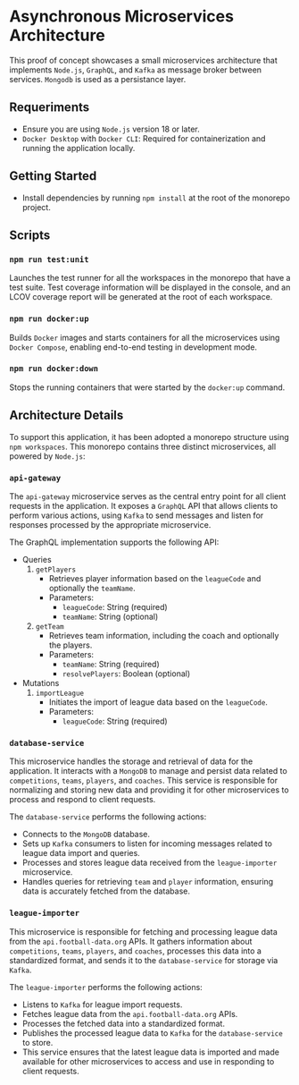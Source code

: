 # Asynchronous Microservices Architecture

This proof of concept showcases a small microservices architecture that implements `Node.js`, `GraphQL`, and `Kafka` as message broker between services. `Mongodb` is used as a persistance layer.

## Requeriments

- Ensure you are using `Node.js` version 18 or later.
- `Docker Desktop` with `Docker CLI`: Required for containerization and running the application locally.

## Getting Started

- Install dependencies by running `npm install` at the root of the monorepo project.

## Scripts

### `npm run test:unit`

Launches the test runner for all the workspaces in the monorepo that have a test suite. Test coverage information will be displayed in the console, and an LCOV coverage report will be generated at the root of each workspace.

### `npm run docker:up`

Builds `Docker` images and starts containers for all the microservices using `Docker Compose`, enabling end-to-end testing in development mode.

### `npm run docker:down`

Stops the running containers that were started by the `docker:up` command.

## Architecture Details

To support this application, it has been adopted a monorepo structure using `npm workspaces`. This monorepo contains three distinct microservices, all powered by `Node.js`:

### `api-gateway`

The `api-gateway` microservice serves as the central entry point for all client requests in the application. It exposes a `GraphQL` API that allows clients to perform various actions, using `Kafka` to send messages and listen for responses processed by the appropriate microservice.

The GraphQL implementation supports the following API:

- Queries
  1. `getPlayers`
     - Retrieves player information based on the `leagueCode` and optionally the `teamName`.
     - Parameters:
       - `leagueCode`: String (required)
       - `teamName`: String (optional)
   2. `getTeam`
      -  Retrieves team information, including the coach and optionally the players.
      -  Parameters:
         -  `teamName`: String (required)
         -  `resolvePlayers`: Boolean (optional)
-  Mutations
   1. `importLeague`
      -  Initiates the import of league data based on the `leagueCode`.
      -  Parameters:
         -  `leagueCode`: String (required)

### `database-service`

This microservice handles the storage and retrieval of data for the application. It interacts with a `MongoDB` to manage and persist data related to `competitions`, `teams`, `players`, and `coaches`. This service is responsible for normalizing and storing new data and providing it for other microservices to process and respond to client requests.

The `database-service` performs the following actions:

- Connects to the `MongoDB` database.
- Sets up `Kafka` consumers to listen for incoming messages related to league data import and queries.
- Processes and stores league data received from the `league-importer` microservice.
- Handles queries for retrieving `team` and `player` information, ensuring data is accurately fetched from the database.

### `league-importer`

This microservice is responsible for fetching and processing league data from the `api.football-data.org` APIs. It gathers information about `competitions`, `teams`, `players`, and `coaches`, processes this data into a standardized format, and sends it to the `database-service` for storage via `Kafka`.

The `league-importer` performs the following actions:

- Listens to `Kafka` for league import requests.
- Fetches league data from the `api.football-data.org` APIs.
- Processes the fetched data into a standardized format.
- Publishes the processed league data to `Kafka` for the `database-service` to store.
- This service ensures that the latest league data is imported and made available for other microservices to access and use in responding to client requests.
